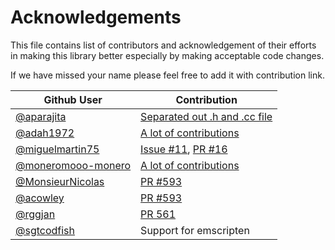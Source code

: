 # Acknowledgements
This file contains list of contributors and acknowledgement of their efforts in making this library better especially by making acceptable code changes.

If we have missed your name please feel free to add it with contribution link.

| **Github User**                      |          **Contribution**        |
|--------------------------------------|----------------------------------|
| [@aparajita](https://github.com/aparajita)                           | [Separated out .h and .cc file](https://github.com/muflihun/easyloggingpp/pulls?q=is%3Apr+author%3Aaparajita)    |
| [@adah1972](https://github.com/adah1972)                            | [A lot of contributions](https://github.com/muflihun/easyloggingpp/pulls?q=is%3Apr+author%3Aadah1972) |
| [@miguelmartin75](https://github.com/miguelmartin75)                      | [Issue #11](https://github.com/muflihun/easyloggingpp/issues/11), [PR #16](https://github.com/muflihun/easyloggingpp/pull/16) |
| [@moneromooo-monero](https://github.com/moneromooo-monero)                   | [A lot of contributions](https://github.com/muflihun/easyloggingpp/pulls?q=is%3Apr+author%3Amoneromooo-monero)|
| [@MonsieurNicolas](https://github.com/MonsieurNicolas)                     | [PR #593](https://github.com/muflihun/easyloggingpp/pull/593) |
| [@acowley](https://github.com/acowley)                             | [PR #593](https://github.com/muflihun/easyloggingpp/pull/577) |
| [@rggjan](https://github.com/rggjan)                              | [PR 561](https://github.com/muflihun/easyloggingpp/pull/561) |
| [@sgtcodfish](https://github.com/sgtcodfish) | Support for emscripten |
